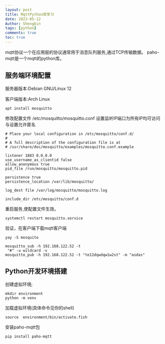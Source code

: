 ```yaml
--- 
layout: post
title: MqttPython库学习 
date: 2023-05-12
Author: Shengbin 
tags: [python]
comments: true
toc: true
---
```


mqtt协议一个在应用层的协议通常用于消息队列服务,通过TCP传输数据。
paho-mqtt是一个mqtt的python库。

## 服务端环境配置

服务器版本:Debian GNU/Linux 12

客户端版本:Arch Linux

```shell
apt install mosquitto
```
修改配置文件 /etc/mosquitto/mosquitto.conf 设置监听IP端口为所有IP均可访问与设置允许匿名

```shell 
# Place your local configuration in /etc/mosquitto/conf.d/
#
# A full description of the configuration file is at
# /usr/share/doc/mosquitto/examples/mosquitto.conf.example
 
listener 1883 0.0.0.0 
use_username_as_clientid false 
allow_anonymous true
pid_file /run/mosquitto/mosquitto.pid
 
persistence true
persistence_location /var/lib/mosquitto/
 
log_dest file /var/log/mosquitto/mosquitto.log
 
include_dir /etc/mosquitto/conf.d
```
重启服务,使配置文件生效。

```shell
systemctl restart mosquitto.service
```
验证，在客户端下载mqtt客户端

```
yay -S mosquito
```

```shell
mosquitto_sub -h 192.168.122.52 -t
 "#" -u wildcard -v
mosquitto_pub -h 192.168.122.52 -t "te12dqwdqw1w2st" -m "asdas"
```
## Python开发环境搭建

创建虚拟环境;
```
mkdir environment
python -m venv  
```
加载虚拟环境(具体命令见你的shell)

```
source  environment/bin/activate.fish
```
安装paho-mqtt包

```
pip install paho-mqtt
```



